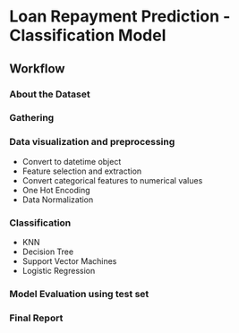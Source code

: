 # Loan Repayment Prediction - Classification Model
## Workflow
### About the Dataset
### Gathering
### Data visualization and preprocessing
  - Convert to datetime object
  - Feature selection and extraction
  - Convert categorical features to numerical values
  - One Hot Encoding
  - Data Normalization
### Classification
  - KNN
  - Decision Tree
  - Support Vector Machines
  - Logistic Regression
### Model Evaluation using test set
### Final Report
